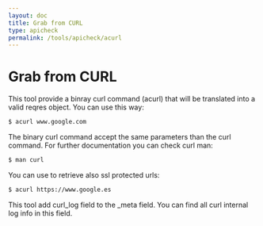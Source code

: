 ```yaml
---
layout: doc
title: Grab from CURL
type: apicheck
permalink: /tools/apicheck/acurl
---
```


Grab from CURL
==============

This tool provide a binray curl command (acurl) that will be translated into a
valid reqres object. You can use this way:

```bash
$ acurl www.google.com
```

The binary curl command accept the same parameters than the curl command. For 
further documentation you can check curl man:

```bash
$ man curl
```

You can use to retrieve also ssl protected urls:

```bash
$ acurl https://www.google.es
```

This tool add curl_log field to the _meta field. You can find all curl internal
log info in this field.
